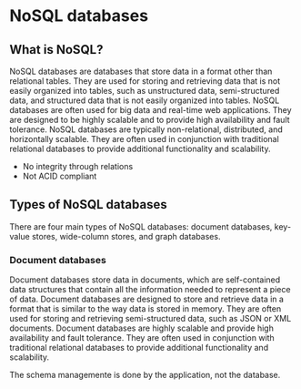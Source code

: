 # NoSQL databases

## What is NoSQL?

NoSQL databases are databases that store data in a format other than relational tables. They are used for storing and retrieving data that is not easily organized into tables, such as unstructured data, semi-structured data, and structured data that is not easily organized into tables. NoSQL databases are often used for big data and real-time web applications. They are designed to be highly scalable and to provide high availability and fault tolerance. NoSQL databases are typically non-relational, distributed, and horizontally scalable. They are often used in conjunction with traditional relational databases to provide additional functionality and scalability.

- No integrity through relations
- Not ACID compliant

## Types of NoSQL databases

There are four main types of NoSQL databases: document databases, key-value stores, wide-column stores, and graph databases.

### Document databases

Document databases store data in documents, which are self-contained data structures that contain all the information needed to represent a piece of data. Document databases are designed to store and retrieve data in a format that is similar to the way data is stored in memory. They are often used for storing and retrieving semi-structured data, such as JSON or XML documents. Document databases are highly scalable and provide high availability and fault tolerance. They are often used in conjunction with traditional relational databases to provide additional functionality and scalability.

The schema managemente is done by the application, not the database.
